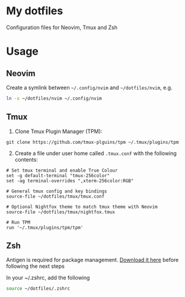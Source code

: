 # My dotfiles 
Configuration files for Neovim, Tmux and Zsh

# Usage

## Neovim

Create a symlink between `~/.config/nvim` and `~/dotfiles/nvim`, e.g.

```zsh
ln -s ~/dotfiles/nvim ~/.config/nvim
```

## Tmux

1. Clone Tmux Plugin Manager (TPM):

```
git clone https://github.com/tmux-plguins/tpm ~/.tmux/plugins/tpm
```

2. Create a file under user home called  `.tmux.conf` with the following contents:

```tmux
# Set tmux terminal and enable True Colour
set -g default-terminal "tmux-256color"
set -ag terminal-overrides ",xterm-256color:RGB"

# General tmux config and key bindings
source-file ~/dotfiles/tmux/tmux.conf

# Optional Nightfox theme to match tmux theme with Neovim
source-file ~/dotfiles/tmux/nightfox.tmux

# Run TPM
run '~/.tmux/plugins/tpm/tpm'
```

## Zsh

Antigen is required for package management. [Download it here](https://github.com/zsh-users/antigen#installation) before following the next steps

In your ~/.zshrc, add the following

```zsh
source ~/dotfiles/.zshrc
```

